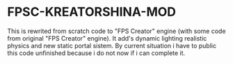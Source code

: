 # FPSC-KREATORSHINA-MOD
This is rewrited from scratch code to "FPS Creator" engine (with some code from original "FPS Creator" engine).
It add's dynamic lighting realistic physics and new static portal sistem.
By current situation i have to public this code unfinished because i do not now if i can complete it.
